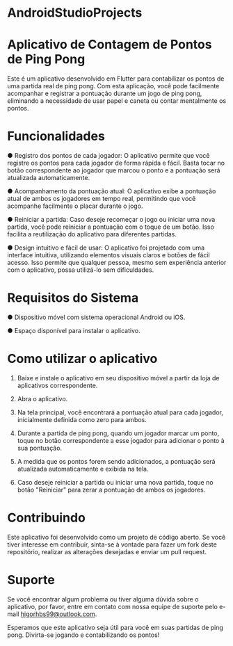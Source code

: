 # AndroidStudioProjects
# Aplicativo de Contagem de Pontos de Ping Pong
Este é um aplicativo desenvolvido em Flutter para contabilizar os pontos de uma partida real de ping pong. Com esta aplicação, você pode facilmente acompanhar e registrar a pontuação durante um jogo de ping pong, eliminando a necessidade de usar papel e caneta ou contar mentalmente os pontos.

# Funcionalidades
● Registro dos pontos de cada jogador: O aplicativo permite que você registre os pontos para cada jogador de forma rápida e fácil. Basta tocar no botão correspondente ao jogador que marcou o ponto e a pontuação será atualizada automaticamente.

● Acompanhamento da pontuação atual: O aplicativo exibe a pontuação atual de ambos os jogadores em tempo real, permitindo que você acompanhe facilmente o placar durante o jogo.

● Reiniciar a partida: Caso deseje recomeçar o jogo ou iniciar uma nova partida, você pode reiniciar a pontuação com o toque de um botão. Isso facilita a reutilização do aplicativo para diferentes partidas.

● Design intuitivo e fácil de usar: O aplicativo foi projetado com uma interface intuitiva, utilizando elementos visuais claros e botões de fácil acesso. Isso permite que qualquer pessoa, mesmo sem experiência anterior com o aplicativo, possa utilizá-lo sem dificuldades.

# Requisitos do Sistema
● Dispositivo móvel com sistema operacional Android ou iOS.

● Espaço disponível para instalar o aplicativo.

# Como utilizar o aplicativo
1. Baixe e instale o aplicativo em seu dispositivo móvel a partir da loja de aplicativos correspondente.

2. Abra o aplicativo.

3. Na tela principal, você encontrará a pontuação atual para cada jogador, inicialmente definida como zero para ambos.

4. Durante a partida de ping pong, quando um jogador marcar um ponto, toque no botão correspondente a esse jogador para adicionar o ponto à sua pontuação.

5. A medida que os pontos forem sendo adicionados, a pontuação será atualizada automaticamente e exibida na tela.

6. Caso deseje reiniciar a partida ou iniciar uma nova partida, toque no botão "Reiniciar" para zerar a pontuação de ambos os jogadores.

# Contribuindo
Este aplicativo foi desenvolvido como um projeto de código aberto. Se você tiver interesse em contribuir, sinta-se à vontade para fazer um fork deste repositório, realizar as alterações desejadas e enviar um pull request.

# Suporte
Se você encontrar algum problema ou tiver alguma dúvida sobre o aplicativo, por favor, entre em contato com nossa equipe de suporte pelo e-mail higorhbs99@outlook.com.

Esperamos que este aplicativo seja útil para você em suas partidas de ping pong. Divirta-se jogando e contabilizando os pontos!




